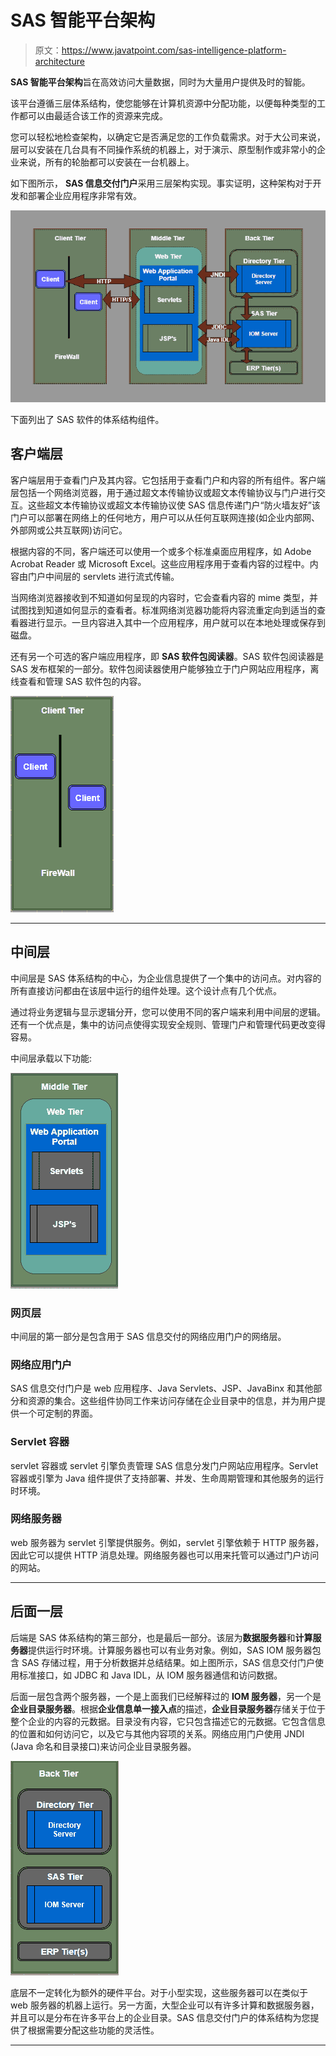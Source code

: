 # SAS 智能平台架构

> 原文：<https://www.javatpoint.com/sas-intelligence-platform-architecture>

**SAS 智能平台架构**旨在高效访问大量数据，同时为大量用户提供及时的智能。

该平台遵循三层体系结构，使您能够在计算机资源中分配功能，以便每种类型的工作都可以由最适合该工作的资源来完成。

您可以轻松地检查架构，以确定它是否满足您的工作负载需求。对于大公司来说，层可以安装在几台具有不同操作系统的机器上，对于演示、原型制作或非常小的企业来说，所有的轮胎都可以安装在一台机器上。

如下图所示， **SAS 信息交付门户**采用三层架构实现。事实证明，这种架构对于开发和部署企业应用程序非常有效。

![SAS Intelligence Platform Architecture](img/e13fa74357b332dac4af1e564455ec76.png)

下面列出了 SAS 软件的体系结构组件。

## 客户端层

客户端层用于查看门户及其内容。它包括用于查看门户和内容的所有组件。客户端层包括一个网络浏览器，用于通过超文本传输协议或超文本传输协议与门户进行交互。这些超文本传输协议或超文本传输协议使 SAS 信息传递门户“防火墙友好”该门户可以部署在网络上的任何地方，用户可以从任何互联网连接(如企业内部网、外部网或公共互联网)访问它。

根据内容的不同，客户端还可以使用一个或多个标准桌面应用程序，如 Adobe Acrobat Reader 或 Microsoft Excel。这些应用程序用于查看内容的过程中。内容由门户中间层的 servlets 进行流式传输。

当网络浏览器接收到不知道如何呈现的内容时，它会查看内容的 mime 类型，并试图找到知道如何显示的查看者。标准网络浏览器功能将内容流重定向到适当的查看器进行显示。一旦内容进入其中一个应用程序，用户就可以在本地处理或保存到磁盘。

还有另一个可选的客户端应用程序，即 **SAS 软件包阅读器**。SAS 软件包阅读器是 SAS 发布框架的一部分。软件包阅读器使用户能够独立于门户网站应用程序，离线查看和管理 SAS 软件包的内容。

![SAS Intelligence Platform Architecture](img/032c1815f407818ddb0fc73f14e28125.png)

* * *

## 中间层

中间层是 SAS 体系结构的中心，为企业信息提供了一个集中的访问点。对内容的所有直接访问都由在该层中运行的组件处理。这个设计点有几个优点。

通过将业务逻辑与显示逻辑分开，您可以使用不同的客户端来利用中间层的逻辑。还有一个优点是，集中的访问点使得实现安全规则、管理门户和管理代码更改变得容易。

中间层承载以下功能:

![SAS Intelligence Platform Architecture](img/5010b608046d044a8862b666f00228ef.png)

### 网页层

中间层的第一部分是包含用于 SAS 信息交付的网络应用门户的网络层。

### 网络应用门户

SAS 信息交付门户是 web 应用程序、Java Servlets、JSP、JavaBinx 和其他部分和资源的集合。这些组件协同工作来访问存储在企业目录中的信息，并为用户提供一个可定制的界面。

### Servlet 容器

servlet 容器或 servlet 引擎负责管理 SAS 信息分发门户网站应用程序。Servlet 容器或引擎为 Java 组件提供了支持部署、并发、生命周期管理和其他服务的运行时环境。

### 网络服务器

web 服务器为 servlet 引擎提供服务。例如，servlet 引擎依赖于 HTTP 服务器，因此它可以提供 HTTP 消息处理。网络服务器也可以用来托管可以通过门户访问的网站。

* * *

## 后面一层

后端是 SAS 体系结构的第三部分，也是最后一部分。该层为**数据服务器**和**计算服务器**提供运行时环境。计算服务器也可以有业务对象。例如，SAS IOM 服务器包含 SAS 存储过程，用于分析数据并总结结果。如上图所示，SAS 信息交付门户使用标准接口，如 JDBC 和 Java IDL，从 IOM 服务器通信和访问数据。

后面一层包含两个服务器，一个是上面我们已经解释过的 **IOM 服务器**，另一个是**企业目录服务器**。根据**企业信息单一接入点**的描述，**企业目录服务器**存储关于位于整个企业的内容的元数据。目录没有内容，它只包含描述它的元数据。它包含信息的位置和如何访问它，以及它与其他内容项的关系。网络应用门户使用 JNDI (Java 命名和目录接口)来访问企业目录服务器。

![SAS Intelligence Platform Architecture](img/72914646adeafea31c63c08083111ff9.png)

底层不一定转化为额外的硬件平台。对于小型实现，这些服务器可以在类似于 web 服务器的机器上运行。另一方面，大型企业可以有许多计算和数据服务器，并且可以是分布在许多平台上的企业目录。SAS 信息交付门户的体系结构为您提供了根据需要分配这些功能的灵活性。

* * *